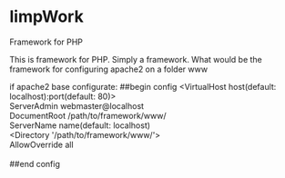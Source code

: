 # limpWork
Framework for PHP

This is framework for PHP. Simply a framework.
What would be the framework for configuring apache2 on a folder www


if apache2 base configurate:
##begin config
<VirtualHost host(default: localhost):port(default: 80)><br>
ServerAdmin webmaster@localhost<br>
DocumentRoot /path/to/framework/www/<br>
ServerName name(default: localhost)<br>
<Directory '/path/to/framework/www/'><br>
AllowOverride all<br>
</Directory><br>
</VirtualHost>##end config
